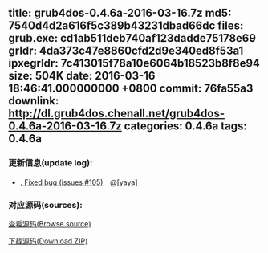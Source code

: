 title: grub4dos-0.4.6a-2016-03-16.7z
md5: 7540d4d2a616f5c389b43231dbad66dc
files:
  grub.exe: cd1ab511deb740af123dadde75178e69
  grldr: 4da373c47e8860cfd2d9e340ed8f53a1
  ipxegrldr: 7c413015f78a10e6064b18523b8f8e94
size: 504K
date: 2016-03-16 18:46:41.000000000 +0800
commit: 76fa55a3
downlink: http://dl.grub4dos.chenall.net/grub4dos-0.4.6a-2016-03-16.7z
categories: 0.4.6a
tags: 0.4.6a
---


### 更新信息(update log):
  * [﻿. Fixed bug (issues #105)](https://github.com/chenall/grub4dos/commit/76fa55a3da33c8a3a5353657bcc603af8b991871)　@[yaya]

### 对应源码(sources):
  [查看源码(Browse source)](https://github.com/chenall/grub4dos/tree/76fa55a3da33c8a3a5353657bcc603af8b991871)

  [下载源码(Download ZIP)](https://github.com/chenall/grub4dos/archive/76fa55a3da33c8a3a5353657bcc603af8b991871.zip)
